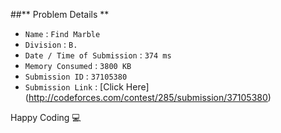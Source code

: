 ##** Problem Details **
 
- `Name`                      : `Find Marble`
- `Division`                  : `B.`
- `Date / Time of Submission` : `374 ms`
- `Memory Consumed`           : `3800 KB`
- `Submission ID`             : `37105380`
- `Submission Link`           : [Click Here] (http://codeforces.com/contest/285/submission/37105380)

Happy Coding  :computer: